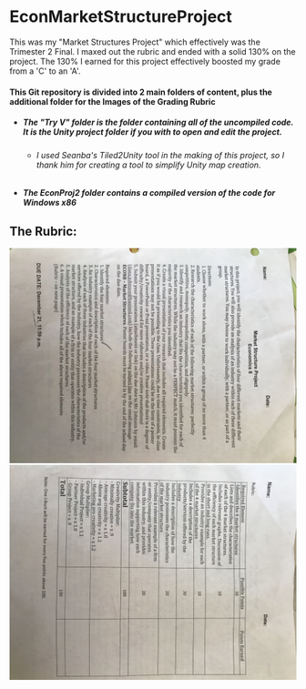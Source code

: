 # EconMarketStructureProject
This was my "Market Structures Project" which effectively was the Trimester 2 Final. I maxed out the rubric and ended with a solid 130% on the project. The 130% I earned for this project effectively boosted my grade from a 'C' to an 'A'.

#### This Git repository is divided into 2 main folders of content, plus the additional folder for the Images of the Grading Rubric
* #####  The "Try V" folder is the folder containing all of the uncompiled code. It is the Unity project folder if you with to open and edit the project.
  * ###### I used Seanba's Tiled2Unity tool in the making of this project, so I thank him for creating a tool to simplify Unity map creation.
* ##### The EconProj2 folder contains a compiled version of the code for Windows x86
## The Rubric:
![Front of Rubric](/Images/FrontOfRubric.jpg)
![Back of Rubric](/Images/BackOfRubric.jpg)
